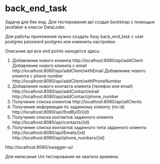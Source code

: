 # back_end_task
Задача для бек енд. 
Для тестирования api создал bootstrap c помощью javafaker в классе DataLoder.

Для работы приложения нужно создать базу back_end_task  c user postgres password postgres или изменить настройки. 

Описание api
все end points находятся здесь: 

1) Добавление нового клиента
   http://localhost:8080/api/addClient
   Добавление нового клиента с email
   http://localhost:8080/api/addClient/withEmail
   Добавление нового клиента с phone number
   http://localhost:8080/api/addClient/withPhoneNumber
2) Добавление нового контакта клиента (телефон или email)
   http://localhost:8080/api/addContact/email
   http://localhost:8080/api/addContact/phone_number
3) Получение списка клиентов
   http://localhost:8080/api/allClients
4) Получение информации по заданному клиенту (по id)
   http://localhost:8080/api/findByID/{id}
5) Получение списка контактов заданного клиента
   http://localhost:8080/api/contacts/{id}
6) Получение списка контактов заданного типа заданного клиента
   http://localhost:8080/api/Emails/{id}
   http://localhost:8080/api/phone_numbers/{id}

http://localhost:8080/swagger-ui/

 Для написания Uni тестирование не хватило времени.
